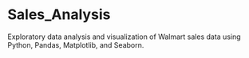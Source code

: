 # Sales_Analysis
Exploratory data analysis and visualization of Walmart sales data using Python, Pandas, Matplotlib, and Seaborn.
